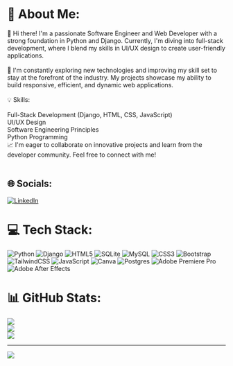 # 💫 About Me:
👋 Hi there! I'm a passionate Software Engineer and Web Developer with a strong foundation in Python and Django. Currently, I'm diving into full-stack development, where I blend my skills in UI/UX design to create user-friendly applications.<br><br>🚀 I'm constantly exploring new technologies and improving my skill set to stay at the forefront of the industry. My projects showcase my ability to build responsive, efficient, and dynamic web applications.<br><br>💡 Skills:<br><br>Full-Stack Development (Django, HTML, CSS, JavaScript)<br>UI/UX Design<br>Software Engineering Principles<br>Python Programming<br>📈 I'm eager to collaborate on innovative projects and learn from the developer community. Feel free to connect with me!<br><br>


## 🌐 Socials:
[![LinkedIn](https://img.shields.io/badge/LinkedIn-%230077B5.svg?logo=linkedin&logoColor=white)](https://linkedin.com/in/https://www.linkedin.com/in/arian-hadi/) 

# 💻 Tech Stack:
![Python](https://img.shields.io/badge/python-3670A0?style=plastic&logo=python&logoColor=ffdd54) ![Django](https://img.shields.io/badge/django-%23092E20.svg?style=plastic&logo=django&logoColor=white) ![HTML5](https://img.shields.io/badge/html5-%23E34F26.svg?style=plastic&logo=html5&logoColor=white) ![SQLite](https://img.shields.io/badge/sqlite-%2307405e.svg?style=plastic&logo=sqlite&logoColor=white) ![MySQL](https://img.shields.io/badge/mysql-4479A1.svg?style=plastic&logo=mysql&logoColor=white) ![CSS3](https://img.shields.io/badge/css3-%231572B6.svg?style=plastic&logo=css3&logoColor=white) ![Bootstrap](https://img.shields.io/badge/bootstrap-%238511FA.svg?style=plastic&logo=bootstrap&logoColor=white) ![TailwindCSS](https://img.shields.io/badge/tailwindcss-%2338B2AC.svg?style=plastic&logo=tailwind-css&logoColor=white) ![JavaScript](https://img.shields.io/badge/javascript-%23323330.svg?style=plastic&logo=javascript&logoColor=%23F7DF1E) ![Canva](https://img.shields.io/badge/Canva-%2300C4CC.svg?style=plastic&logo=Canva&logoColor=white) ![Postgres](https://img.shields.io/badge/postgres-%23316192.svg?style=plastic&logo=postgresql&logoColor=white) ![Adobe Premiere Pro](https://img.shields.io/badge/Adobe%20Premiere%20Pro-9999FF.svg?style=plastic&logo=Adobe%20Premiere%20Pro&logoColor=white) ![Adobe After Effects](https://img.shields.io/badge/Adobe%20After%20Effects-9999FF.svg?style=plastic&logo=Adobe%20After%20Effects&logoColor=white)
# 📊 GitHub Stats:
![](https://github-readme-stats.vercel.app/api?username=arian-hadi&theme=radical&hide_border=false&include_all_commits=true&count_private=true)<br/>
![](https://github-readme-streak-stats.herokuapp.com/?user=arian-hadi&theme=radical&hide_border=false)<br/>
![](https://github-readme-stats.vercel.app/api/top-langs/?username=arian-hadi&theme=radical&hide_border=false&include_all_commits=true&count_private=true&layout=compact)

---
[![](https://visitcount.itsvg.in/api?id=arian-hadi&icon=4&color=11)](https://visitcount.itsvg.in)

<!-- Proudly created with GPRM ( https://gprm.itsvg.in ) -->
